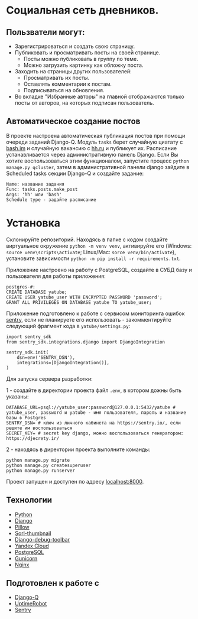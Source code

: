 # Социальная сеть дневников.

## Пользватели могут:
- Зарегистрироваться и создать свою страницу.
- Публиковать и просматривать посты на своей странице.
  - Посты можно публиковать в группу по теме.
  - Можно загрузить картинку как обложку поста.
- Заходить на страницы других пользователей:
  - Просматривать их посты.
  - Оставлять комментарии к постам.
  - Подписываться на обновления.
- Во вкладке "Избранные авторы" на главной отображаются только посты от авторов, на которых подписан пользователь.

## Автоматическое создание постов
В проекте настроена автоматическая публикация постов при помощи очереди заданий Django-Q. Модуль `tasks` берет случайную циатату с [bash.im](http://www.bash.im/) и случайную вакансию с [hh.ru](http://www.hh.ru/) и публикует их. Расписание устанавливается через административную панель Django.
Если Вы хотите воспользоваться этим функционалом, запустите процесс `python manage.py qcluster`, затем в административной панели django зайдите в Scheduled tasks секции Django-Q и создайте задание:
```
Name: название задания
Func: tasks.posts.make_post
Args: 'hh' или 'bash'
Schedule type - задайте расписание
```
# Установка
Склонируйте репозиторий. Находясь в папке с кодом создайте виртуальное окружение `python -m venv venv`, активируйте его (Windows: `source venv\scripts\activate`; Linux/Mac: `sorce venv/bin/activate`), установите зависимости `python -m pip install -r requirements.txt`.

Приложение настроено на работу с PostgreSQL, создайте в СУБД базу и пользователя для работы приложения:
```
postgres-#:
CREATE DATABASE yatube;
CREATE USER yatube_user WITH ENCRYPTED PASSWORD 'password'; 
GRANT ALL PRIVILEGES ON DATABASE yatube TO yatube_user;
```
Приложение подготовлено к работе с сервисом мониторинга ошибок [sentry](https://sentry.io/), если не планируете его использовать - закомментируйте следующий фрагмент кода в `yatube/settings.py`:
```
import sentry_sdk
from sentry_sdk.integrations.django import DjangoIntegration

sentry_sdk.init(
    dsn=env('SENTRY_DSN'),
    integrations=[DjangoIntegration()],
)
```
Для запуска сервера разработки:

1 - создайте в директории проекта файл `.env`, в котором дожны быть указаны:
```
DATABASE_URL=psql://yatube_user:password@127.0.0.1:5432/yatube # yatube_user, password и yatube - имя пользователя, пароль и название базы в Postgres
SENTRY_DSN= # ключ из личного кабинета на https://sentry.io/, если решите им воспользоваться
SECRET_KEY= # secret key django, можно воспользоваться генератором: https://djecrety.ir/
```
2 - находясь в директории проекта выполните команды:
```
python manage.py migrate
python manage.py createsuperuser
python manage.py runserver
```

Проект запущен и доступен по адресу [localhost:8000](http://localhost:8000/).

## Технологии

- [Python](https://www.python.org/)
- [Django](https://www.djangoproject.com/)
- [Pillow](https://pypi.org/project/Pillow/)
- [Sorl-thumbnail](https://pypi.org/project/sorl-thumbnail/)
- [Django-debug-toolbar](https://pypi.org/project/django-debug-toolbar/)
- [Yandex Cloud](https://cloud.yandex.ru/)
- [PostgreSQL](https://www.postgresql.org/)
- [Gunicorn](https://gunicorn.org/)
- [Nginx](https://nginx.org/)

## Подготовлен к работе с
- [Django-Q](https://pypi.org/project/django-q/)
- [UptimeRobot](https://uptimerobot.com)
- [Sentry](https://sentry.io/)
